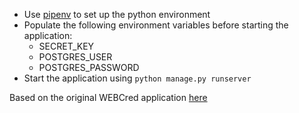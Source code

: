 - Use [pipenv](https://github.com/pypa/pipenv) to set up the python environment
- Populate the following environment variables before starting the application:
    - SECRET_KEY
    - POSTGRES_USER
    - POSTGRES_PASSWORD
- Start the application using `python manage.py runserver`

Based on the original WEBCred application [here](https://github.com/Shriyanshagro/WEBCred)
